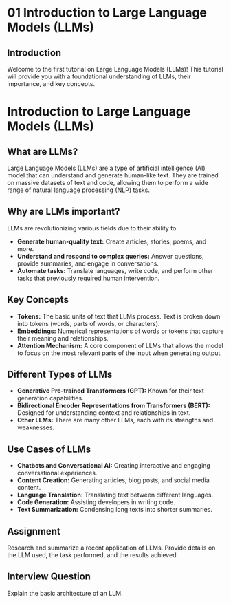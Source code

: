 # 01 Introduction to Large Language Models (LLMs)

## Introduction

Welcome to the first tutorial on Large Language Models (LLMs)! This tutorial will provide you with a foundational understanding of LLMs, their importance, and key concepts.

# Introduction to Large Language Models (LLMs)

## What are LLMs?

Large Language Models (LLMs) are a type of artificial intelligence (AI) model that can understand and generate human-like text. They are trained on massive datasets of text and code, allowing them to perform a wide range of natural language processing (NLP) tasks.

## Why are LLMs important?

LLMs are revolutionizing various fields due to their ability to:

*   **Generate human-quality text:** Create articles, stories, poems, and more.
*   **Understand and respond to complex queries:** Answer questions, provide summaries, and engage in conversations.
*   **Automate tasks:** Translate languages, write code, and perform other tasks that previously required human intervention.

## Key Concepts

*   **Tokens:** The basic units of text that LLMs process. Text is broken down into tokens (words, parts of words, or characters).
*   **Embeddings:** Numerical representations of words or tokens that capture their meaning and relationships.
*   **Attention Mechanism:** A core component of LLMs that allows the model to focus on the most relevant parts of the input when generating output.

## Different Types of LLMs

*   **Generative Pre-trained Transformers (GPT):** Known for their text generation capabilities.
*   **Bidirectional Encoder Representations from Transformers (BERT):** Designed for understanding context and relationships in text.
*   **Other LLMs:** There are many other LLMs, each with its strengths and weaknesses.

## Use Cases of LLMs

*   **Chatbots and Conversational AI:** Creating interactive and engaging conversational experiences.
*   **Content Creation:** Generating articles, blog posts, and social media content.
*   **Language Translation:** Translating text between different languages.
*   **Code Generation:** Assisting developers in writing code.
*   **Text Summarization:** Condensing long texts into shorter summaries.

## Assignment

Research and summarize a recent application of LLMs. Provide details on the LLM used, the task performed, and the results achieved.

## Interview Question

Explain the basic architecture of an LLM.
